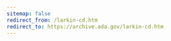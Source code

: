 ```yaml
---
sitemap: false 
redirect_from: /larkin-cd.htm 
redirect_to: https://archive.ada.gov/larkin-cd.htm 
---
```

